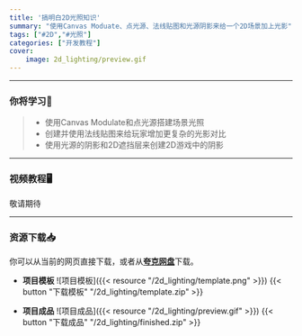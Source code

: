 ```yaml
---
title: '搞明白2D光照知识'
summary: "使用Canvas Moduate、点光源、法线贴图和光源阴影来给一个2D场景加上光影"
tags: ["#2D","#光照"]
categories: ["开发教程"]
cover:
    image: 2d_lighting/preview.gif
---
```


---
### 你将学习📖
>- 使用Canvas Modulate和点光源搭建场景光照
>- 创建并使用法线贴图来给玩家增加更复杂的光影对比
>- 使用光源的阴影和2D遮挡层来创建2D游戏中的阴影

---

### 视频教程🖥️

敬请期待

---

### 资源下载📥

你可以从当前的网页直接下载，或者从[**夸克网盘**](https://pan.quark.cn/s/5ceceb7bfdb1)下载。

- **项目模板**
![项目模板]({{< resource "/2d_lighting/template.png" >}})
{{< button "下载模板" "/2d_lighting/template.zip" >}}

- **项目成品**
![项目成品]({{< resource "/2d_lighting/preview.gif" >}})
{{< button "下载成品" "/2d_lighting/finished.zip" >}}


